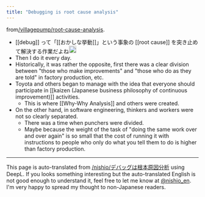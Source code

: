 ```yaml
---
title: "Debugging is root cause analysis"
---
```


from[/villagepump/root-cause-analysis](https://scrapbox.io/villagepump/root-cause-analysis).
- [[debug]] って「[[おかしな挙動]]」という事象の [[root cause]] を突き止めて解決する作業だよね<img src='https://scrapbox.io/api/pages/villagepump/nishio/icon' alt='/villagepump/nishio.icon' height="19.5"/>
- Then I do it every day.
- Historically, it was rather the opposite, first there was a clear division between "those who make improvements" and "those who do as they are told" in factory production, etc.
- Toyota and others began to manage with the idea that everyone should participate in [[kaizen (Japanese business philosophy of continuous improvement)]] activities.
    - This is where [[Why-Why Analysis]] and others were created.
- On the other hand, in software engineering, thinkers and workers were not so clearly separated.
    - There was a time when punchers were divided.
    - Maybe because the weight of the task of "doing the same work over and over again" is so small that the cost of running it with instructions to people who only do what you tell them to do is higher than factory production.

---
This page is auto-translated from [/nishio/デバッグは根本原因分析](https://scrapbox.io/nishio/デバッグは根本原因分析) using DeepL. If you looks something interesting but the auto-translated English is not good enough to understand it, feel free to let me know at [@nishio_en](https://twitter.com/nishio_en). I'm very happy to spread my thought to non-Japanese readers.